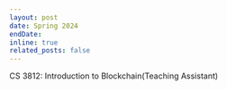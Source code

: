 ```yaml
---
layout: post
date: Spring 2024
endDate:
inline: true
related_posts: false
---
```


CS 3812: Introduction to Blockchain(Teaching Assistant)
